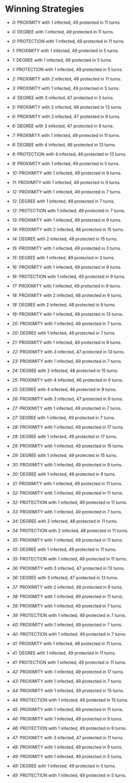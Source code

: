 # Winning Strategies

* _0:_ PROXIMITY with 1 infected, 49 protected in 11 turns.


* _0:_ DEGREE with 1 infected, 49 protected in 11 turns.


* _0:_ PROTECTION with 1 infected, 49 protected in 11 turns.


* _1:_ PROXIMITY with 1 infected, 49 protected in 5 turns.


* _1:_ DEGREE with 1 infected, 49 protected in 5 turns.


* _1:_ PROTECTION with 1 infected, 49 protected in 5 turns.


* _2:_ PROXIMITY with 2 infected, 48 protected in 11 turns.


* _3:_ PROXIMITY with 1 infected, 49 protected in 5 turns.


* _4:_ DEGREE with 3 infected, 47 protected in 5 turns.


* _5:_ PROXIMITY with 2 infected, 48 protected in 13 turns.


* _6:_ PROXIMITY with 3 infected, 47 protected in 9 turns.


* _6:_ DEGREE with 3 infected, 47 protected in 9 turns.


* _7:_ PROXIMITY with 1 infected, 49 protected in 11 turns.


* _8:_ DEGREE with 4 infected, 46 protected in 13 turns.


* _8:_ PROTECTION with 4 infected, 46 protected in 13 turns.


* _9:_ PROXIMITY with 1 infected, 49 protected in 5 turns.


* _10:_ PROXIMITY with 1 infected, 49 protected in 9 turns.


* _11:_ PROXIMITY with 1 infected, 49 protected in 9 turns.


* _12:_ PROXIMITY with 1 infected, 49 protected in 7 turns.


* _12:_ DEGREE with 1 infected, 49 protected in 7 turns.


* _12:_ PROTECTION with 1 infected, 49 protected in 7 turns.


* _13:_ PROXIMITY with 1 infected, 49 protected in 9 turns.


* _14:_ PROXIMITY with 2 infected, 48 protected in 15 turns.


* _14:_ DEGREE with 2 infected, 48 protected in 15 turns.


* _15:_ PROXIMITY with 1 infected, 49 protected in 3 turns.


* _15:_ DEGREE with 1 infected, 49 protected in 3 turns.


* _16:_ PROXIMITY with 1 infected, 49 protected in 9 turns.


* _16:_ PROTECTION with 1 infected, 49 protected in 9 turns.


* _17:_ PROXIMITY with 1 infected, 49 protected in 9 turns.


* _18:_ PROXIMITY with 2 infected, 48 protected in 9 turns.


* _18:_ DEGREE with 2 infected, 48 protected in 9 turns.


* _19:_ PROXIMITY with 1 infected, 49 protected in 13 turns.


* _20:_ PROXIMITY with 1 infected, 49 protected in 7 turns.


* _20:_ DEGREE with 1 infected, 49 protected in 7 turns.


* _21:_ PROXIMITY with 1 infected, 49 protected in 9 turns.


* _22:_ PROXIMITY with 3 infected, 47 protected in 13 turns.


* _23:_ PROXIMITY with 1 infected, 49 protected in 7 turns.


* _24:_ DEGREE with 2 infected, 48 protected in 15 turns.


* _25:_ PROXIMITY with 4 infected, 46 protected in 9 turns.


* _25:_ DEGREE with 4 infected, 46 protected in 9 turns.


* _26:_ PROXIMITY with 3 infected, 47 protected in 9 turns.


* _27:_ PROXIMITY with 1 infected, 49 protected in 7 turns.


* _27:_ DEGREE with 1 infected, 49 protected in 7 turns.


* _28:_ PROXIMITY with 1 infected, 49 protected in 17 turns.


* _28:_ DEGREE with 1 infected, 49 protected in 17 turns.


* _29:_ PROXIMITY with 1 infected, 49 protected in 15 turns.


* _29:_ DEGREE with 1 infected, 49 protected in 15 turns.


* _30:_ PROXIMITY with 1 infected, 49 protected in 9 turns.


* _30:_ DEGREE with 1 infected, 49 protected in 9 turns.


* _31:_ PROXIMITY with 1 infected, 49 protected in 11 turns.


* _32:_ PROXIMITY with 1 infected, 49 protected in 11 turns.


* _32:_ PROTECTION with 1 infected, 49 protected in 11 turns.


* _33:_ PROXIMITY with 1 infected, 49 protected in 7 turns.


* _34:_ DEGREE with 2 infected, 48 protected in 11 turns.


* _34:_ PROTECTION with 2 infected, 48 protected in 11 turns.


* _35:_ PROXIMITY with 1 infected, 49 protected in 11 turns.


* _35:_ DEGREE with 1 infected, 49 protected in 11 turns.


* _35:_ PROTECTION with 1 infected, 49 protected in 11 turns.


* _36:_ PROXIMITY with 3 infected, 47 protected in 13 turns.


* _36:_ DEGREE with 3 infected, 47 protected in 13 turns.


* _37:_ PROXIMITY with 2 infected, 48 protected in 9 turns.


* _38:_ PROXIMITY with 1 infected, 49 protected in 11 turns.


* _39:_ PROXIMITY with 1 infected, 49 protected in 7 turns.


* _39:_ PROTECTION with 1 infected, 49 protected in 7 turns.


* _40:_ PROXIMITY with 1 infected, 49 protected in 7 turns.


* _40:_ PROTECTION with 1 infected, 49 protected in 7 turns.


* _41:_ PROXIMITY with 1 infected, 49 protected in 11 turns.


* _41:_ DEGREE with 1 infected, 49 protected in 11 turns.


* _41:_ PROTECTION with 1 infected, 49 protected in 11 turns.


* _42:_ PROXIMITY with 1 infected, 49 protected in 17 turns.


* _43:_ PROXIMITY with 1 infected, 49 protected in 7 turns.


* _44:_ PROXIMITY with 1 infected, 49 protected in 15 turns.


* _44:_ PROTECTION with 1 infected, 49 protected in 15 turns.


* _45:_ PROXIMITY with 1 infected, 49 protected in 11 turns.


* _46:_ PROXIMITY with 1 infected, 49 protected in 9 turns.


* _46:_ PROTECTION with 1 infected, 49 protected in 9 turns.


* _47:_ PROXIMITY with 3 infected, 47 protected in 11 turns.


* _48:_ PROXIMITY with 1 infected, 49 protected in 9 turns.


* _49:_ PROXIMITY with 1 infected, 49 protected in 5 turns.


* _49:_ DEGREE with 1 infected, 49 protected in 5 turns.


* _49:_ PROTECTION with 1 infected, 49 protected in 5 turns.


